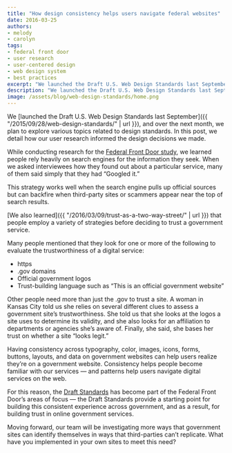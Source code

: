 ```yaml
---
title: "How design consistency helps users navigate federal websites"
date: 2016-03-25
authors:
- melody
- carolyn
tags:
- federal front door
- user research
- user-centered design
- web design system
- best practices
excerpt: "We launched the Draft U.S. Web Design Standards last September, and over the next month, we plan to explore various topics related to design standards. In this post, we detail how our user research informed the decision decisions we made."
description: "We launched the Draft U.S. Web Design Standards last September, and over the next month, we plan to explore various topics related to design standards. In this post, we detail how our user research informed the decision decisions we made."
image: /assets/blog/web-design-standards/home.png
---
```


We [launched the Draft U.S. Web Design Standards last
September]({{ "/2015/09/28/web-design-standards/" | url }}), and over
the next month, we plan to explore various topics related to design
standards. In this post, we detail how our user research informed the
design decisions we made.

While conducting research for the [Federal Front Door
study](https://labs.usa.gov/), we learned people rely heavily on search
engines for the information they seek. When we asked interviewees how
they found out about a particular service, many of them said simply that
they had “Googled it.”

This strategy works well when the search engine pulls up official
sources but can backfire when third-party sites or scammers appear near
the top of search results.

[We also
learned]({{ "/2016/03/09/trust-as-a-two-way-street/" | url }})
that people employ a variety of strategies before deciding to trust a
government service.

Many people mentioned that they look for one or more of the following to
evaluate the trustworthiness of a digital service:

-   https
-   .gov domains
-   Official government logos
-   Trust-building language such as “This is an official government website”

Other people need more than just the .gov to trust a site. A woman in
Kansas City told us she relies on several different clues to assess a
government site’s trustworthiness. She told us that she looks at the
logos a site uses to determine its validity, and she also looks for an
affiliation to departments or agencies she’s aware of. Finally, she
said, she bases her trust on whether a site “looks legit.”

Having consistency across typography, color, images, icons, forms,
buttons, layouts, and data on government websites can help users realize
they’re on a government website. Consistency helps people become
familiar with our services — and patterns help users navigate digital
services on the web.

For this reason, the [Draft Standards](https://playbook.cio.gov/designstandards/) has become part of the Federal
Front Door’s areas of focus — the Draft Standards provide a starting
point for building this consistent experience across government, and as
a result, for building trust in online government services.

Moving forward, our team will be investigating more ways that government
sites can identify themselves in ways that third-parties can’t
replicate. What have you implemented in your own sites to meet this
need?
